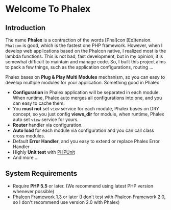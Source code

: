 # Welcome To Phalex

## Introduction

The name **Phalex** is a contraction of the words [Phal]con [Ex]tension.  
`Phalcon` is good, which is the fastest one PHP framework. However, when I develop web applications based on the Phalcon native, I realized most is the lambda functions. This is not bad, fast development, but in my opinion, it is somewhat difficult to maintain and manage code. So, I built this project aims to pack a few things, such as the application configurations, routing ...

Phalex bases on **Plug & Play Multi Modules** mechanism, so you can easy to develop multiple modules for your application. Something good in Phalex

- **Configuration** in Phalex application will be separated in each module. When runtime, Phalex auto merges all configurations into one, and you can easy to cache them.
- You **must not** set `view` service for each module, Phalex bases on DRY concept, so you just config **views_dir** for module, when runtime, Phalex auto set `view` service for yours.
- **Router** handler via configuration.
- **Auto load** for each module via configuration and you can call class cross modules.
- Default **Error Handler**, and you easy to extend or replace Phalex Error Handler
- Highly **Unit test** with [PHPUnit](https://phpunit.de/)
- And more ...
 
## System Requirements

- Require **PHP 5.5** or later. (We recommend using latest PHP version whenever possible)
- [Phalcon Framework 1.3](http://phalconphp.com/en/) or later (I don't test with Phalcon Framework 2.0, so I don't recommend use version 2.0 with Phalex)


